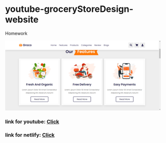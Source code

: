 # youtube-groceryStoreDesign-website
 Homework

![ Website!](image/readme.jpg)

### link for youtube: [Click](https://www.youtube.com/watch?v=lCCN_lkl3Xw&t=16s)  
### link for netlify: [Click](https://snazzy-tiramisu-2504d8.netlify.app/)